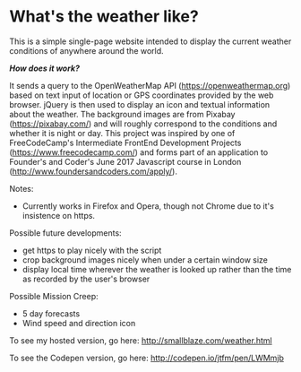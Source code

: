 # What's the weather like?

This is a simple single-page website intended to display the current weather conditions of anywhere around the world.

***How does it work?***

It sends a query to the OpenWeatherMap API (https://openweathermap.org) based on text input of location or GPS coordinates provided by the web browser. jQuery is then used to display an icon and textual information about the weather. The background images are from Pixabay (https://pixabay.com/) and will roughly correspond to the conditions and whether it is night or day. This project was inspired by one of FreeCodeCamp's Intermediate FrontEnd Development Projects (https://www.freecodecamp.com/) and forms part of an application to Founder's and Coder's June 2017 Javascript course in London (http://www.foundersandcoders.com/apply/).

Notes:

 - Currently works in Firefox and Opera, though not Chrome due to it's insistence on https. 

Possible future developments:

 - get https to play nicely with the script
 - crop background images nicely when under a certain window size
 - display local time wherever the weather is looked up rather than the time as recorded by the user's browser

Possible Mission Creep:

  - 5 day forecasts
  - Wind speed and direction icon

To see my hosted version, go here: http://smallblaze.com/weather.html

To see the Codepen version, go here: http://codepen.io/jtfm/pen/LWMmjb
